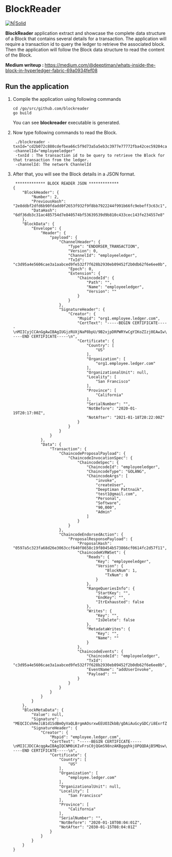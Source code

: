 <h1>BlockReader</h1>
<p><a href="https://www.hyperledger.org/projects/fabric"><img src="https://www.hyperledger.org/wp-content/uploads/2016/09/logo_hl_new.png" alt="N|Solid"></a></p>
<p><b>BlockReader</b> application extract and showcase the complete data structure of a Block that contains several details for a transaction. The application will require a transaction id to query the ledger to retrieve the associated block. Then the application will follow the Block data structure to read the content of the Block.</p>
<p><b>Medium writeup : </b><a href="https://medium.com/@deeptiman/whats-inside-the-block-in-hyperledger-fabric-69a0934fef08">https://medium.com/@deeptiman/whats-inside-the-block-in-hyperledger-fabric-69a0934fef08</a>


<h2> Run the application </h2>
<ol>
  <li> 
    Compile the application using following commands 
                
    cd /go/src/github.com/blockreader
    go build            
   
 You can see <b>blockreader</b> executable is generated.
  </li>
 
  <li>
  
   Now type following commands to read the Block.
  
   
                
     ./blockreader -txnId="cd2b072c880cdefbea66c5f9d73a5a5eb3c3977e77772fba42cec59204ca2980" -channelId="employeeledger"            
     -txnId : The transaction id to be query to retrieve the Block for that transaction from the ledger.
     -channelId: The network ChannelId
                
  
  </li>
  
  <li>
   After that, you will see the Block details in a JSON format.
       
     ************* BLOCK READER JSON ************* 
    {
        "BlockHeader": {
            "Number": 2,
            "PreviousHash": "2e8ddbf2dfd6b90fdadd0f2653f932f9f8bb7922244f991b66fc9ebeff3c63c1",
            "DataHash": "6df36db3c31ac485754d7e840574bf53639539d9b810c433cec143fe234557e8"
        },
        "BlockData": {
            "Envelope": {
                "Header": {
                    "payload": {
                        "ChannelHeader": {
                            "Type": "ENDORSER_TRANSACTION",
                            "Version": 0,
                            "ChannelId": "employeeledger",
                            "TxId": "c3d95a4e5606cae3a1aabced9fe532f7f628b2930eb09452f2b0db62f6e6ee0b",
                            "Epoch": 0,
                            "Extension": {
                                "ChaincodeId": {
                                    "Path": "",
                                    "Name": "employeeledger",
                                    "Version": ""
                                }
                            }
                        },
                        "SignatureHeader": {
                            "Creator": {
                                "Mspid": "org1.employee.ledger.com",
                                "CertText": "-----BEGIN CERTIFICATE-----\nMIICyjCCAnGgAwIBAgIUGjzRUXjNaP8bpU/9B2xjpDRPWRYwCgYIKoZIzj0EAwIw\ngYMxCzAJBgNVBAYTAlVTMRMwEQYDVQQIEwpDYWxpZm9ybmlhMRYwFAYDVQQHEw1T\nYW4gRnJhbmNpc2NvMSEwHwYDVQQKExhvcmcxLmVtcGxveWVlLmxlZGdlci5jb20x\nJDAiBgNVBAMTG2NhLm9yZzEuZW1wbG95ZWUubGVkZ2VyLmNvbTAeFw0yMDAxMTky\nMDE3MDBaFw0yMTAxMTgyMDIyMDBaMDYxGjALBgNVBAsTBHVzZXIwCwYDVQQLEwRv\ncmcxMRgwFgYDVQQDDA90ZXN0MUBnbWFpbC5jb20wWTATBgcqhkjOPQIBBggqhkjO\nPQMBBwNCAARifA6/HyRpmvTk6oNRCeB8QRWgysaxIxaTd36YHgTqFWlSA0oUE2PI\n2HZ7EiY/AOixTtQGzrAoxYgwpz219LBLo4IBDTCCAQkwDgYDVR0PAQH/BAQDAgeA\nMAwGA1UdEwEB/wQCMAAwHQYDVR0OBBYEFEvpcBUx2KVrXK3HJ/d7wLbYOsWRMCsG\nA1UdIwQkMCKAIGDnIjkscY/5fSt5a+QeZtR7sLnSYbI6t10GiS1huLBJMCQGA1Ud\nEQQdMBuCGWRlZXB0aW1hbnBjLUxlbm92by1HNTAtNDUwdwYIKgMEBQYHCAEEa3si\nYXR0cnMiOnsiaGYuQWZmaWxpYXRpb24iOiJvcmcxIiwiaGYuRW5yb2xsbWVudElE\nIjoidGVzdDFAZ21haWwuY29tIiwiaGYuVHlwZSI6InVzZXIiLCJ1c2VybW9kZSI6\nIkFkbWluIn19MAoGCCqGSM49BAMCA0cAMEQCIDUqcBCkezNYkoOpXzJb5F7ZMsaF\nkamc0bRNCLZy4nlSAiBYodLyCs7iivVonEn49L5GaH7c6zUmQw1hcL9AoGttVw==\n-----END CERTIFICATE-----\n",
                                "Certificate": {
                                    "Country": [
                                        "US"
                                    ],
                                    "Organization": [
                                        "org1.employee.ledger.com"
                                    ],
                                    "OrganizationalUnit": null,
                                    "Locality": [
                                        "San Francisco"
                                    ],
                                    "Province": [
                                        "California"
                                    ],
                                    "SerialNumber": "",
                                    "NotBefore": "2020-01-19T20:17:00Z",
                                    "NotAfter": "2021-01-18T20:22:00Z"
                                }
                            }
                        }
                    }
                },
                "Data": {
                    "Transaction": {
                        "ChaincodeProposalPayload": {
                            "ChaincodeInvocationSpec": {
                                "ChaincodeSpec": {
                                    "ChaincodeId": "employeeledger",
                                    "ChaincodeType": "GOLANG",
                                    "ChaincodeArgs": [
                                        "invoke",
                                        "createUser",
                                        "Deeptiman Pattnaik",
                                        "test1@gmail.com",
                                        "Personal",
                                        "Software",
                                        "90,000",
                                        "Admin"
                                    ]
                                }
                            }
                        },
                        "ChaincodeEndorsedAction": {
                            "ProposalResponsePayload": {
                                "ProposalHash": "0597a5c323fa68d26e3063ccf640f8658c19f80454b573866cf0614fc2d57f11",
                                "ChaincodeKVRWSet": {
                                    "Reads": {
                                        "Key": "employeeledger",
                                        "Version": {
                                            "BlockNum": 1,
                                            "TxNum": 0
                                        }
                                    },
                                    "RangeQueriesInfo": {
                                        "StartKey": "",
                                        "EndKey": "",
                                        "ItrExhausted": false
                                    },
                                    "Writes": {
                                        "Key": "",
                                        "IsDelete": false
                                    },
                                    "MetadataWrites": {
                                        "Key": "",
                                        "Name": ""
                                    }
                                },
                                "ChaincodeEvents": {
                                    "ChaincodeId": "employeeledger",
                                    "TxId": "c3d95a4e5606cae3a1aabced9fe532f7f628b2930eb09452f2b0db62f6e6ee0b",
                                    "EventName": "addUserInvoke",
                                    "Payload": ""
                                }
                            }
                        }
                    }
                }
            }
        },
        "BlockMetaData": {
            "Value": null,
            "Signature": "MEQCICshHeJiB1d1SdBmOyVaQLBrgmAOsrxwEEUO3ZkbB/gDAiAuGcyGDC/i8ExrfZg0p5zzSP/HnBODqSOe5kucVA0ZQg==",
            "SignatureHeader": {
                "Creator": {
                    "Mspid": "employee.ledger.com",
                    "CertText": "-----BEGIN CERTIFICATE-----\nMIICJDCCAcqgAwIBAgIQCNM0iKIvFrsC0jQGmS98nzAKBggqhkjOPQQDAjB5MQsw\nCQYDVQQGEwJVUzETMBEGA1UECBMKQ2FsaWZvcm5pYTEWMBQGA1UEBxMNU2FuIEZy\nYW5jaXNjbzEcMBoGA1UEChMTZW1wbG95ZWUubGVkZ2VyLmNvbTEfMB0GA1UEAxMW\nY2EuZW1wbG95ZWUubGVkZ2VyLmNvbTAeFw0yMDAxMTgwODA0MDFaFw0zMDAxMTUw\nODA0MDFaMGAxCzAJBgNVBAYTAlVTMRMwEQYDVQQIEwpDYWxpZm9ybmlhMRYwFAYD\nVQQHEw1TYW4gRnJhbmNpc2NvMSQwIgYDVQQDExtvcmRlcmVyLmVtcGxveWVlLmxl\nZGdlci5jb20wWTATBgcqhkjOPQIBBggqhkjOPQMBBwNCAASmE81Sa568qPkJHZR5\nsHtTpF7cLqyhNiHg8Qroq1xlZrdUNxBhIKpT1KMEWA8N1e2sr8HgTLZCL+6s/AHp\nKUXRo00wSzAOBgNVHQ8BAf8EBAMCB4AwDAYDVR0TAQH/BAIwADArBgNVHSMEJDAi\ngCDdKLH7Qvi6j2qO/O4Qb9iZHSAxS1KcLt/XePcoVfHz4jAKBggqhkjOPQQDAgNI\nADBFAiEA2i5wlHfoVlpPKVTinqcO6a9mqmWoPVf67f6V9XV16kICIDhgn18/hRXD\n7PYTnIUfx6l7ruLU+LuJywzxkKD0AScR\n-----END CERTIFICATE-----\n",
                    "Certificate": {
                        "Country": [
                            "US"
                        ],
                        "Organization": [
                            "employee.ledger.com"
                        ],
                        "OrganizationalUnit": null,
                        "Locality": [
                            "San Francisco"
                        ],
                        "Province": [
                            "California"
                        ],
                        "SerialNumber": "",
                        "NotBefore": "2020-01-18T08:04:01Z",
                        "NotAfter": "2030-01-15T08:04:01Z"
                    }
                }
            }
        }
    }
  </li>
  
